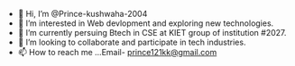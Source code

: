 - 👋 Hi, I’m @Prince-kushwaha-2004
- 👀 I’m interested in Web devlopment and exploring new technologies.
- 🌱 I’m currently persuing Btech in CSE at KIET group of institution #2027.
- 💞️ I’m looking to collaborate and participate in tech industries.
- 📫 How to reach me ...Email- prince121kk@gmail.com
  

<!---
Prince-kushwaha-2004/Prince-kushwaha-2004 is a ✨ special ✨ repository because its `README.md` (this file) appears on your GitHub profile.
You can click the Preview link to take a look at your changes.
--->

